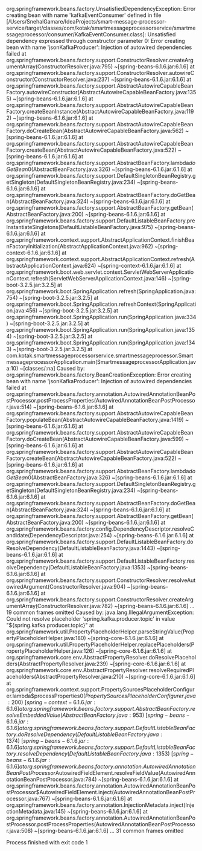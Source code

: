 org.springframework.beans.factory.UnsatisfiedDependencyException: Error creating bean with name 'kafkaEventConsumer' defined in file [/Users/SnehalGamare/IdeaProjects/smart-message-processor-service/target/classes/com/kotak/smartmessageprocessorservice/smartmessageprocessor/consumer/KafkaEventConsumer.class]: Unsatisfied dependency expressed through constructor parameter 0: Error creating bean with name 'jsonKafkaProducer': Injection of autowired dependencies failed
	at org.springframework.beans.factory.support.ConstructorResolver.createArgumentArray(ConstructorResolver.java:795) ~[spring-beans-6.1.6.jar:6.1.6]
	at org.springframework.beans.factory.support.ConstructorResolver.autowireConstructor(ConstructorResolver.java:237) ~[spring-beans-6.1.6.jar:6.1.6]
	at org.springframework.beans.factory.support.AbstractAutowireCapableBeanFactory.autowireConstructor(AbstractAutowireCapableBeanFactory.java:1355) ~[spring-beans-6.1.6.jar:6.1.6]
	at org.springframework.beans.factory.support.AbstractAutowireCapableBeanFactory.createBeanInstance(AbstractAutowireCapableBeanFactory.java:1192) ~[spring-beans-6.1.6.jar:6.1.6]
	at org.springframework.beans.factory.support.AbstractAutowireCapableBeanFactory.doCreateBean(AbstractAutowireCapableBeanFactory.java:562) ~[spring-beans-6.1.6.jar:6.1.6]
	at org.springframework.beans.factory.support.AbstractAutowireCapableBeanFactory.createBean(AbstractAutowireCapableBeanFactory.java:522) ~[spring-beans-6.1.6.jar:6.1.6]
	at org.springframework.beans.factory.support.AbstractBeanFactory.lambda$doGetBean$0(AbstractBeanFactory.java:326) ~[spring-beans-6.1.6.jar:6.1.6]
	at org.springframework.beans.factory.support.DefaultSingletonBeanRegistry.getSingleton(DefaultSingletonBeanRegistry.java:234) ~[spring-beans-6.1.6.jar:6.1.6]
	at org.springframework.beans.factory.support.AbstractBeanFactory.doGetBean(AbstractBeanFactory.java:324) ~[spring-beans-6.1.6.jar:6.1.6]
	at org.springframework.beans.factory.support.AbstractBeanFactory.getBean(AbstractBeanFactory.java:200) ~[spring-beans-6.1.6.jar:6.1.6]
	at org.springframework.beans.factory.support.DefaultListableBeanFactory.preInstantiateSingletons(DefaultListableBeanFactory.java:975) ~[spring-beans-6.1.6.jar:6.1.6]
	at org.springframework.context.support.AbstractApplicationContext.finishBeanFactoryInitialization(AbstractApplicationContext.java:962) ~[spring-context-6.1.6.jar:6.1.6]
	at org.springframework.context.support.AbstractApplicationContext.refresh(AbstractApplicationContext.java:624) ~[spring-context-6.1.6.jar:6.1.6]
	at org.springframework.boot.web.servlet.context.ServletWebServerApplicationContext.refresh(ServletWebServerApplicationContext.java:146) ~[spring-boot-3.2.5.jar:3.2.5]
	at org.springframework.boot.SpringApplication.refresh(SpringApplication.java:754) ~[spring-boot-3.2.5.jar:3.2.5]
	at org.springframework.boot.SpringApplication.refreshContext(SpringApplication.java:456) ~[spring-boot-3.2.5.jar:3.2.5]
	at org.springframework.boot.SpringApplication.run(SpringApplication.java:334) ~[spring-boot-3.2.5.jar:3.2.5]
	at org.springframework.boot.SpringApplication.run(SpringApplication.java:1354) ~[spring-boot-3.2.5.jar:3.2.5]
	at org.springframework.boot.SpringApplication.run(SpringApplication.java:1343) ~[spring-boot-3.2.5.jar:3.2.5]
	at com.kotak.smartmessageprocessorservice.smartmessageprocessor.SmartmessageprocessorApplication.main(SmartmessageprocessorApplication.java:10) ~[classes/:na]
Caused by: org.springframework.beans.factory.BeanCreationException: Error creating bean with name 'jsonKafkaProducer': Injection of autowired dependencies failed
	at org.springframework.beans.factory.annotation.AutowiredAnnotationBeanPostProcessor.postProcessProperties(AutowiredAnnotationBeanPostProcessor.java:514) ~[spring-beans-6.1.6.jar:6.1.6]
	at org.springframework.beans.factory.support.AbstractAutowireCapableBeanFactory.populateBean(AbstractAutowireCapableBeanFactory.java:1419) ~[spring-beans-6.1.6.jar:6.1.6]
	at org.springframework.beans.factory.support.AbstractAutowireCapableBeanFactory.doCreateBean(AbstractAutowireCapableBeanFactory.java:599) ~[spring-beans-6.1.6.jar:6.1.6]
	at org.springframework.beans.factory.support.AbstractAutowireCapableBeanFactory.createBean(AbstractAutowireCapableBeanFactory.java:522) ~[spring-beans-6.1.6.jar:6.1.6]
	at org.springframework.beans.factory.support.AbstractBeanFactory.lambda$doGetBean$0(AbstractBeanFactory.java:326) ~[spring-beans-6.1.6.jar:6.1.6]
	at org.springframework.beans.factory.support.DefaultSingletonBeanRegistry.getSingleton(DefaultSingletonBeanRegistry.java:234) ~[spring-beans-6.1.6.jar:6.1.6]
	at org.springframework.beans.factory.support.AbstractBeanFactory.doGetBean(AbstractBeanFactory.java:324) ~[spring-beans-6.1.6.jar:6.1.6]
	at org.springframework.beans.factory.support.AbstractBeanFactory.getBean(AbstractBeanFactory.java:200) ~[spring-beans-6.1.6.jar:6.1.6]
	at org.springframework.beans.factory.config.DependencyDescriptor.resolveCandidate(DependencyDescriptor.java:254) ~[spring-beans-6.1.6.jar:6.1.6]
	at org.springframework.beans.factory.support.DefaultListableBeanFactory.doResolveDependency(DefaultListableBeanFactory.java:1443) ~[spring-beans-6.1.6.jar:6.1.6]
	at org.springframework.beans.factory.support.DefaultListableBeanFactory.resolveDependency(DefaultListableBeanFactory.java:1353) ~[spring-beans-6.1.6.jar:6.1.6]
	at org.springframework.beans.factory.support.ConstructorResolver.resolveAutowiredArgument(ConstructorResolver.java:904) ~[spring-beans-6.1.6.jar:6.1.6]
	at org.springframework.beans.factory.support.ConstructorResolver.createArgumentArray(ConstructorResolver.java:782) ~[spring-beans-6.1.6.jar:6.1.6]
	... 19 common frames omitted
Caused by: java.lang.IllegalArgumentException: Could not resolve placeholder 'spring.kafka.producer.topic' in value "${spring.kafka.producer.topic}"
	at org.springframework.util.PropertyPlaceholderHelper.parseStringValue(PropertyPlaceholderHelper.java:180) ~[spring-core-6.1.6.jar:6.1.6]
	at org.springframework.util.PropertyPlaceholderHelper.replacePlaceholders(PropertyPlaceholderHelper.java:126) ~[spring-core-6.1.6.jar:6.1.6]
	at org.springframework.core.env.AbstractPropertyResolver.doResolvePlaceholders(AbstractPropertyResolver.java:239) ~[spring-core-6.1.6.jar:6.1.6]
	at org.springframework.core.env.AbstractPropertyResolver.resolveRequiredPlaceholders(AbstractPropertyResolver.java:210) ~[spring-core-6.1.6.jar:6.1.6]
	at org.springframework.context.support.PropertySourcesPlaceholderConfigurer.lambda$processProperties$0(PropertySourcesPlaceholderConfigurer.java:200) ~[spring-context-6.1.6.jar:6.1.6]
	at org.springframework.beans.factory.support.AbstractBeanFactory.resolveEmbeddedValue(AbstractBeanFactory.java:953) ~[spring-beans-6.1.6.jar:6.1.6]
	at org.springframework.beans.factory.support.DefaultListableBeanFactory.doResolveDependency(DefaultListableBeanFactory.java:1374) ~[spring-beans-6.1.6.jar:6.1.6]
	at org.springframework.beans.factory.support.DefaultListableBeanFactory.resolveDependency(DefaultListableBeanFactory.java:1353) ~[spring-beans-6.1.6.jar:6.1.6]
	at org.springframework.beans.factory.annotation.AutowiredAnnotationBeanPostProcessor$AutowiredFieldElement.resolveFieldValue(AutowiredAnnotationBeanPostProcessor.java:784) ~[spring-beans-6.1.6.jar:6.1.6]
	at org.springframework.beans.factory.annotation.AutowiredAnnotationBeanPostProcessor$AutowiredFieldElement.inject(AutowiredAnnotationBeanPostProcessor.java:767) ~[spring-beans-6.1.6.jar:6.1.6]
	at org.springframework.beans.factory.annotation.InjectionMetadata.inject(InjectionMetadata.java:145) ~[spring-beans-6.1.6.jar:6.1.6]
	at org.springframework.beans.factory.annotation.AutowiredAnnotationBeanPostProcessor.postProcessProperties(AutowiredAnnotationBeanPostProcessor.java:508) ~[spring-beans-6.1.6.jar:6.1.6]
	... 31 common frames omitted


Process finished with exit code 1
